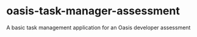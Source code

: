 # oasis-task-manager-assessment
A basic task management application for an Oasis developer assessment
